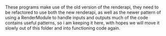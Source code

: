 These programs make use of the old version of the renderapi,
they need to be refactored to use both the new renderapi,
as well as the newer pattern of using a RenderModule to handle inputs and outputs
much of the code contains useful patterns, so i am keeping it here, with hopes we will move it
slowly out of this folder and into functioning code again.